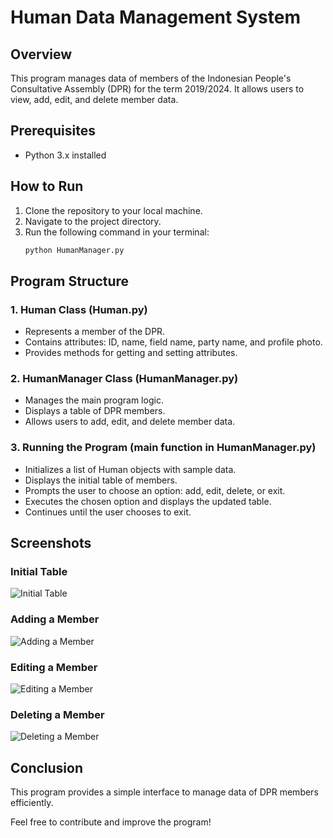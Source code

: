 # Human Data Management System

## Overview
This program manages data of members of the Indonesian People's Consultative Assembly (DPR) for the term 2019/2024. It allows users to view, add, edit, and delete member data.

## Prerequisites
- Python 3.x installed

## How to Run
1. Clone the repository to your local machine.
2. Navigate to the project directory.
3. Run the following command in your terminal:
    ```bash
    python HumanManager.py
    ```

## Program Structure

### 1. Human Class (Human.py)
- Represents a member of the DPR.
- Contains attributes: ID, name, field name, party name, and profile photo.
- Provides methods for getting and setting attributes.

### 2. HumanManager Class (HumanManager.py)
- Manages the main program logic.
- Displays a table of DPR members.
- Allows users to add, edit, and delete member data.

### 3. Running the Program (main function in HumanManager.py)
- Initializes a list of Human objects with sample data.
- Displays the initial table of members.
- Prompts the user to choose an option: add, edit, delete, or exit.
- Executes the chosen option and displays the updated table.
- Continues until the user chooses to exit.

## Screenshots

### Initial Table
![Initial Table](screenshots/initial_table.png)

### Adding a Member
![Adding a Member](screenshots/adding_member.png)

### Editing a Member
![Editing a Member](screenshots/editing_member.png)

### Deleting a Member
![Deleting a Member](screenshots/deleting_member.png)

## Conclusion
This program provides a simple interface to manage data of DPR members efficiently.

Feel free to contribute and improve the program!
